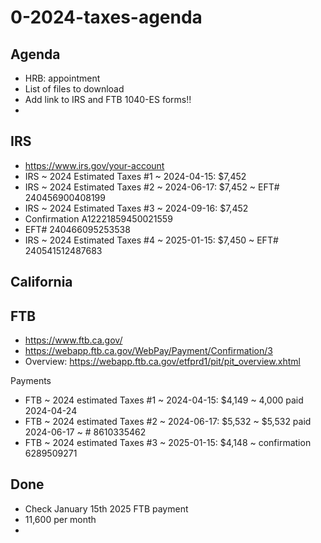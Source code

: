 # 0-2024-taxes-agenda

## Agenda

* HRB: appointment
* List of files to download
* Add link to IRS and FTB 1040-ES forms!!
* 

## IRS

* <a href="https://www.irs.gov/your-account">https://www.irs.gov/your-account</a>
* IRS ~ 2024 Estimated Taxes #1 ~ 2024-04-15: $7,452
* IRS ~ 2024 Estimated Taxes #2 ~ 2024-06-17: $7,452 ~ EFT# 240456900408199
* IRS ~ 2024 Estimated Taxes #3 ~ 2024-09-16: $7,452
* Confirmation A12221859450021559
* EFT# 240466095253538
* IRS ~ 2024 Estimated Taxes #4 ~ 2025-01-15: $7,450 ~ EFT# 240541512487683

## California

## FTB

* <a href="https://www.ftb.ca.gov/">https://www.ftb.ca.gov/</a>
* <a href="https://webapp.ftb.ca.gov/WebPay/Payment/Confirmation/3">https://webapp.ftb.ca.gov/WebPay/Payment/Confirmation/3</a>
* Overview: <a href="https://webapp.ftb.ca.gov/etfprd1/pit/pit_overview.xhtml">https://webapp.ftb.ca.gov/etfprd1/pit/pit_overview.xhtml</a>

Payments

* FTB ~ 2024 estimated Taxes #1 ~ 2024-04-15: $4,149 ~ 4,000 paid 2024-04-24
* FTB ~ 2024 estimated Taxes #2 ~ 2024-06-17: $5,532 ~ $5,532 paid 2024-06-17 ~ # 8610335462
* FTB ~ 2024 estimated Taxes #3 ~ 2025-01-15: $4,148 ~ confirmation 6289509271

## Done

* Check January 15th 2025 FTB payment
* 11,600 per month
*